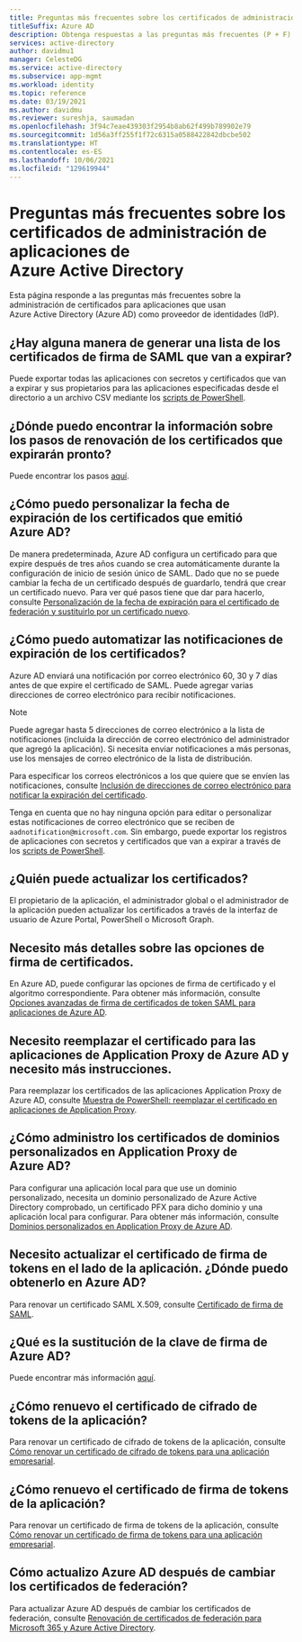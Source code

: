 ```yaml
---
title: Preguntas más frecuentes sobre los certificados de administración de aplicaciones
titleSuffix: Azure AD
description: Obtenga respuestas a las preguntas más frecuentes (P + F) sobre la administración de certificados para aplicaciones mediante Azure Active Directory como proveedor de identidades (IdP).
services: active-directory
author: davidmu1
manager: CelesteDG
ms.service: active-directory
ms.subservice: app-mgmt
ms.workload: identity
ms.topic: reference
ms.date: 03/19/2021
ms.author: davidmu
ms.reviewer: sureshja, saumadan
ms.openlocfilehash: 3f94c7eae439303f2954b8ab62f499b789902e79
ms.sourcegitcommit: 1d56a3ff255f1f72c6315a0588422842dbcbe502
ms.translationtype: HT
ms.contentlocale: es-ES
ms.lasthandoff: 10/06/2021
ms.locfileid: "129619944"
---
```

# <a name="azure-active-directory-application-management-certificates-frequently-asked-questions"></a>Preguntas más frecuentes sobre los certificados de administración de aplicaciones de Azure Active Directory

Esta página responde a las preguntas más frecuentes sobre la administración de certificados para aplicaciones que usan Azure Active Directory (Azure AD) como proveedor de identidades (IdP).

## <a name="is-there-a-way-to-generate-a-list-of-expiring-saml-signing-certificates"></a>¿Hay alguna manera de generar una lista de los certificados de firma de SAML que van a expirar?

Puede exportar todas las aplicaciones con secretos y certificados que van a expirar y sus propietarios para las aplicaciones especificadas desde el directorio a un archivo CSV mediante los [scripts de PowerShell](app-management-powershell-samples.md).

## <a name="where-can-i-find-the-information-about-soon-to-expire-certificates-renewal-steps"></a>¿Dónde puedo encontrar la información sobre los pasos de renovación de los certificados que expirarán pronto?

Puede encontrar los pasos [aquí](manage-certificates-for-federated-single-sign-on.md#renew-a-certificate-that-will-soon-expire).

## <a name="how-can-i-customize-the-expiration-date-for-the-certificates-issued-by-azure-ad"></a>¿Cómo puedo personalizar la fecha de expiración de los certificados que emitió Azure AD?

De manera predeterminada, Azure AD configura un certificado para que expire después de tres años cuando se crea automáticamente durante la configuración de inicio de sesión único de SAML. Dado que no se puede cambiar la fecha de un certificado después de guardarlo, tendrá que crear un certificado nuevo. Para ver qué pasos tiene que dar para hacerlo, consulte [Personalización de la fecha de expiración para el certificado de federación y sustituirlo por un certificado nuevo](manage-certificates-for-federated-single-sign-on.md#customize-the-expiration-date-for-your-federation-certificate-and-roll-it-over-to-a-new-certificate).

## <a name="how-can-i-automate-the-certificates-expiration-notifications"></a>¿Cómo puedo automatizar las notificaciones de expiración de los certificados?

Azure AD enviará una notificación por correo electrónico 60, 30 y 7 días antes de que expire el certificado de SAML. Puede agregar varias direcciones de correo electrónico para recibir notificaciones.

> [!NOTE]
> Puede agregar hasta 5 direcciones de correo electrónico a la lista de notificaciones (incluida la dirección de correo electrónico del administrador que agregó la aplicación). Si necesita enviar notificaciones a más personas, use los mensajes de correo electrónico de la lista de distribución.

Para especificar los correos electrónicos a los que quiere que se envíen las notificaciones, consulte [Inclusión de direcciones de correo electrónico para notificar la expiración del certificado](manage-certificates-for-federated-single-sign-on.md#add-email-notification-addresses-for-certificate-expiration).

Tenga en cuenta que no hay ninguna opción para editar o personalizar estas notificaciones de correo electrónico que se reciben de `aadnotification@microsoft.com`. Sin embargo, puede exportar los registros de aplicaciones con secretos y certificados que van a expirar a través de los [scripts de PowerShell](app-management-powershell-samples.md).

## <a name="who-can-update-the-certificates"></a>¿Quién puede actualizar los certificados?

El propietario de la aplicación, el administrador global o el administrador de la aplicación pueden actualizar los certificados a través de la interfaz de usuario de Azure Portal, PowerShell o Microsoft Graph.

## <a name="i-need-more-details-about-certificate-signing-options"></a>Necesito más detalles sobre las opciones de firma de certificados.

En Azure AD, puede configurar las opciones de firma de certificado y el algoritmo correspondiente. Para obtener más información, consulte [Opciones avanzadas de firma de certificados de token SAML para aplicaciones de Azure AD](certificate-signing-options.md).

## <a name="i-need-to-replace-the-certificate-for-azure-ad-application-proxy-applications-and-need-more-instructions"></a>Necesito reemplazar el certificado para las aplicaciones de Application Proxy de Azure AD y necesito más instrucciones.

Para reemplazar los certificados de las aplicaciones Application Proxy de Azure AD, consulte [Muestra de PowerShell: reemplazar el certificado en aplicaciones de Application Proxy](../app-proxy/scripts/powershell-get-custom-domain-replace-cert.md).

## <a name="how-do-i-manage-certificates-for-custom-domains-in-azure-ad-application-proxy"></a>¿Cómo administro los certificados de dominios personalizados en Application Proxy de Azure AD?

Para configurar una aplicación local para que use un dominio personalizado, necesita un dominio personalizado de Azure Active Directory comprobado, un certificado PFX para dicho dominio y una aplicación local para configurar. Para obtener más información, consulte [Dominios personalizados en Application Proxy de Azure AD](../app-proxy/application-proxy-configure-custom-domain.md).

## <a name="i-need-to-update-the-token-signing-certificate-on-the-application-side-where-can-i-get-it-on-azure-ad-side"></a>Necesito actualizar el certificado de firma de tokens en el lado de la aplicación. ¿Dónde puedo obtenerlo en Azure AD?

Para renovar un certificado SAML X.509, consulte [Certificado de firma de SAML](configure-saml-single-sign-on.md#saml-signing-certificate).

## <a name="what-is-azure-ad-signing-key-rollover"></a>¿Qué es la sustitución de la clave de firma de Azure AD?

Puede encontrar más información [aquí](../develop/active-directory-signing-key-rollover.md).

## <a name="how-do-i-renew-application-token-encryption-certificate"></a>¿Cómo renuevo el certificado de cifrado de tokens de la aplicación?

Para renovar un certificado de cifrado de tokens de la aplicación, consulte [Cómo renovar un certificado de cifrado de tokens para una aplicación empresarial](howto-saml-token-encryption.md).

## <a name="how-do-i-renew-application-token-signing-certificate"></a>¿Cómo renuevo el certificado de firma de tokens de la aplicación?

Para renovar un certificado de firma de tokens de la aplicación, consulte [Cómo renovar un certificado de firma de tokens para una aplicación empresarial](manage-certificates-for-federated-single-sign-on.md).

## <a name="how-do-i-update-azure-ad-after-changing-my-federation-certificates"></a>Cómo actualizo Azure AD después de cambiar los certificados de federación?

Para actualizar Azure AD después de cambiar los certificados de federación, consulte [Renovación de certificados de federación para Microsoft 365 y Azure Active Directory](../hybrid/how-to-connect-fed-o365-certs.md).
